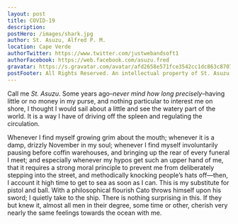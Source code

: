 ```yaml
---
layout: post
title: COVID-19
description:
postHero: /images/shark.jpg
author: St. Asuzu, Alfred P. M.
location: Cape Verde
authorTwitter: https://www.twitter.com/justwebandsoft1
authorFacebook: https://web.facebook.com/asuzu.fred
gravatar: https://s.gravatar.com/avatar/afd2658e571fce3542cc1dc863c8707c?s=150
postFooter: All Rights Reserved. An intellectual property of St. Asuzu, Alfred P. M. <a href="#">See my profile</a>
---
```


Call me *St. Asuzu*. Some years ago–*never mind how long
precisely*–having little or no money in my purse, and nothing
particular to interest me on shore, I thought I would sail about a little
and see the watery part of the world. It is a way I have of driving off
the spleen and regulating the circulation.

<!--<img class="pull-left" src="/images/BR1.JPG" alt="Bedroom">-->

Whenever I find myself growing grim about the mouth; whenever it is a damp,
drizzly November in my soul; whenever I find myself involuntarily pausing
before coffin warehouses, and bringing up the rear of every funeral I meet;
and especially whenever my hypos get such an upper hand of me, that it
requires a strong moral principle to prevent me from deliberately stepping
into the street, and methodically knocking people’s hats off—then, I
account it high time to get to sea as soon as I can. This is my substitute
for pistol and ball.
With a philosophical flourish Cato throws himself upon
his sword; I quietly take to the ship. There is nothing surprising in this.
If they but knew it, almost all men in their degree, some time or other,
cherish very nearly the same feelings towards the ocean with me.